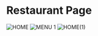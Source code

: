 # Restaurant Page
![HOME](https://user-images.githubusercontent.com/93719767/211219769-d6618574-7a60-494d-9a09-4d45b40f8e52.png)
![MENU 1](https://user-images.githubusercontent.com/93719767/211219791-07f4c6ab-4508-4fb3-aa36-a860ad61161f.png)
![HOME(1)](https://user-images.githubusercontent.com/93719767/211219804-cdb1ac51-f5a6-429b-950b-0db7942f5f10.png)
